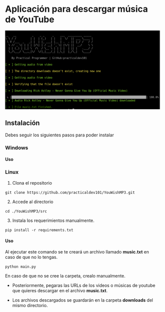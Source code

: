 # Aplicación para descargar música de YouTube
![Demo Image](https://github.com/practicaldev101/YouWishMP3/blob/master/docs/demo.png)

## Instalación
Debes seguir los siguientes pasos para poder instalar

### Windows

#### Uso

### Linux

1. Clona el repositorio

```
git clone https://github.com/practicaldev101/YouWishMP3.git
```

2. Accede al directorio

```
cd ./YouWishMP3/src
```

3. Instala los requerimientos manualmente.

```
pip install -r requirements.txt
```

#### Uso
Al ejecutar este comando se te creará un archivo llamado **music.txt** en caso de que no lo tengas.

```
python main.py
```

En caso de que no se cree la carpeta, crealo manualmente.

- Posteriormente, pegaras las URLs de los videos o músicas de youtube que quieres descargar en el archivo **music.txt**.

- Los archivos descargados se guardarán en la carpeta **downloads** del mismo directorio.



